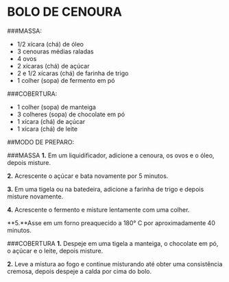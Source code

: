 # BOLO DE CENOURA

###MASSA:
- 1/2 xícara (chá) de óleo
- 3 cenouras médias raladas
- 4 ovos
- 2 xícaras (chá) de açúcar
- 2 e 1/2 xícaras (chá) de farinha de trigo
- 1 colher (sopa) de fermento em pó

###COBERTURA:
- 1 colher (sopa) de manteiga
- 3 colheres (sopa) de chocolate em pó
- 1 xícara (chá) de açúcar
- 1 xícara (chá) de leite

##MODO DE PREPARO:

###MASSA
**1.** Em um liquidificador, adicione a cenoura, os ovos e o óleo, depois misture.

**2.** Acrescente o açúcar e bata novamente por 5 minutos.

**3.** Em uma tigela ou na batedeira, adicione a farinha de trigo e depois misture novamente.

**4.** Acrescente o fermento e misture lentamente com uma colher.

**5.**Asse em um forno preaquecido a 180° C por aproximadamente 40 minutos.

###COBERTURA
**1.** Despeje em uma tigela a manteiga, o chocolate em pó, o açúcar e o leite, depois misture.

**2.** Leve a mistura ao fogo e continue misturando até obter uma consistência cremosa, depois despeje a calda por cima do bolo.

